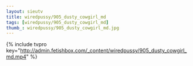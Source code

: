 ```yaml
--- 
layout: sieutv
title: wiredpussy/905_dusty_cowgirl_md
tags: [wiredpussy/905_dusty_cowgirl_md]
thumb_: wiredpussy/905_dusty_cowgirl_md.jpg
---
```

{% include tvpro key="http://admin.fetishbox.com/_content/wiredpussy/905_dusty_cowgirl_md.mp4" %} 
